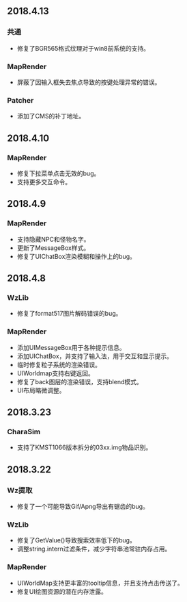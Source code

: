﻿## 2018.4.13

### 共通
- 修复了BGR565格式纹理对于win8前系统的支持。

### MapRender
- 屏蔽了因输入框失去焦点导致的按键处理异常的错误。

### Patcher
- 添加了CMS的补丁地址。


## 2018.4.10

### MapRender
- 修复下拉菜单点击无效的bug。
- 支持更多交互命令。


## 2018.4.9

### MapRender
- 支持隐藏NPC和怪物名字。
- 更新了MessageBox样式。
- 修复了UIChatBox渲染模糊和操作上的bug。


## 2018.4.8

### WzLib
- 修复了format517图片解码错误的bug。

### MapRender
- 添加UIMessageBox用于各种提示信息。
- 添加UIChatBox，并支持了输入法，用于交互和显示提示。
- 临时修复粒子系统的渲染错误。
- UIWorldmap支持右键返回。
- 修复了back图层的渲染错误，支持blend模式。
- UI布局略微调整。


## 2018.3.23

### CharaSim
- 支持了KMST1066版本拆分的03xx.img物品识别。


## 2018.3.22

### Wz提取
- 修复了一个可能导致Gif/Apng导出有锯齿的bug。

### WzLib
- 修复了GetValue()导致搜索效率低下的bug。
- 调整string.intern过滤条件，减少字符串池常驻内存占用。

### MapRender
- UIWorldMap支持更丰富的tooltip信息，并且支持点击传送了。
- 修复UI绘图资源的潜在内存泄露。

